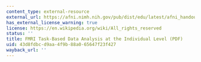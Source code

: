 ```yaml
---
content_type: external-resource
external_url: https://afni.nimh.nih.gov/pub/dist/edu/latest/afni_handouts/afni22_indiana.pdf
has_external_license_warning: true
license: https://en.wikipedia.org/wiki/All_rights_reserved
status: ''
title: FMRI Task-Based Data Analysis at the Individual Level (PDF)
uid: 43d8fdbc-d9aa-4f9b-88a0-65647f23f427
wayback_url: ''
---
```

